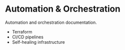# Automation & Orchestration

Automation and orchestration documentation.

- Terraform
- CI/CD pipelines
- Self-healing infrastructure
